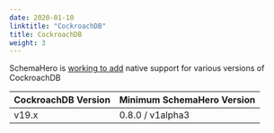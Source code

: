 ```yaml
---
date: 2020-01-10
linktitle: "CockroachDB"
title: CockroachDB
weight: 3
---
```


SchemaHero is [working to add](https://github.com/schemahero/schemahero/pull/86) native support for various versions of CockroachDB

| CockroachDB Version | Minimum SchemaHero Version |
|------------------|------------|
| v19.x | 0.8.0 / v1alpha3 |
